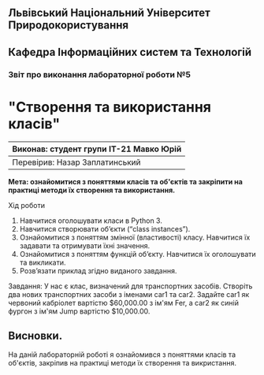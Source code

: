 ## Львівський Національний Університет Природокористування
## Кафедра Інформаційних систем та Технологій



### Звіт про виконання лабораторної роботи №5
# "Створення та використання класів"



| Виконав: студент групи ІТ-21 Мавко Юрій      |
|----------------------------------------------|
| Перевірив: Назар Заплатинський               |




**Мета: ознайомитися з поняттями класів та об'єктів та закріпити на практиці методи їх створення та використання.**


Хід роботи

1. Навчитися оголошувати класи в Python 3.
2. Навчитися створювати об’єкти (“class instances”).
3. Ознайомитися з поняттям змінної (властивості) класу. Навчитися їх
задавати та отримувати їхні значення.
4. Ознайомитися з поняттям функцій об’єкту. Навчитися їх оголошувати
та викликати.
5. Розв’язати приклад згідно виданого завдання.

Завдання:
У нас є клас, визначений для транспортних засобів. Створіть два нових 
транспортних засоби з іменами car1 та car2. Задайте car1 як червоний 
кабріолет вартістю $60,000.00 з ім'ям Fer, а car2 як синій фургон з 
ім'ям Jump вартістю $10,000.00.



## Висновки. 

На даній лабораторній роботі я ознайомився з поняттями класів та об'єктів, закріпив на практиці методи їх створення та викристання. 
